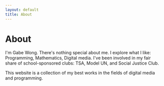 ```yaml
---
layout: default
title: About
---
```

# About

I'm Gabe Wong. There's nothing special about me. I explore what I like: Programming, Mathematics, Digital media. I've been involved in my fair share of school-sponsored clubs: TSA, Model UN, and Social Justice Club.

This website is a collection of my best works in the fields of digital media and programming.
